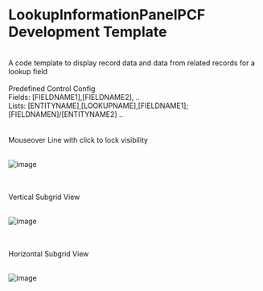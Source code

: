# LookupInformationPanelPCF Development Template
<br/>
A code template to display record data and data from related records for a lookup field
<br/>
<br/>
Predefined Control Config
<br/>
Fields: [FIELDNAME1],[FIELDNAME2], ..
<br/>
Lists: [ENTITYNAME],[LOOKUPNAME],[FIELDNAME1];[FIELDNAMEN]/[ENTITYNAME2] ..
<br/>
<br/><br/>
Mouseover Line with click to lock visibility
<br/><br/>

![image](https://user-images.githubusercontent.com/13801775/192543425-2c857684-df55-4c43-8edf-d6c6aac2988e.png)

<br/><br/>
Vertical Subgrid View
<br/><br/>

![image](https://user-images.githubusercontent.com/13801775/192542878-dd9ecb41-635b-4225-888e-8062e3531719.png)

<br/><br/>
Horizontal Subgrid View
<br/><br/>

![image](https://user-images.githubusercontent.com/13801775/192547090-0cb2a0f7-7195-4ec0-a156-31c3fe4a2639.png)




